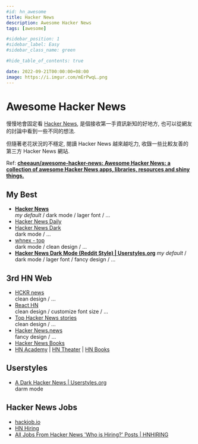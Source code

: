 ```yaml
---
#id: hn_awesome
title: Hacker News
description: Awesome Hacker News
tags: [awesome]

#sidebar_position: 1
#sidebar_label: Easy
#sidebar_class_name: green

#hide_table_of_contents: true

date: 2022-09-21T00:00:00+08:00
image: https://i.imgur.com/mErPwqL.png
---
```


Awesome Hacker News
===================

慢慢地會固定看 [Hacker News](https://news.ycombinator.com),
是個接收第一手資訊新知的好地方, 也可以從網友的討論中看到一些不同的想法.

但隨著老花狀況的不穩定, 閱讀 Hacker News 越來越吃力, 
收錄一些比較友善的第三方 Hacker News 網站.

Ref: __[cheeaun/awesome-hacker-news: Awesome Hacker News: a collection of awesome Hacker News apps, libraries, resources and shiny things.](https://github.com/cheeaun/awesome-hacker-news#web)__


My Best
-------

- __[Hacker News](https://hack.ernews.info)__  
  _my default_ / dark mode / lager font / ...
- [Hacker News Daily](http://www.daemonology.net/hn-daily/)
- [Hacker News Dark](https://hack.ernews.info)  
  dark mode / ...
- [whnex - top](https://whnex.com/)  
  dark mode / clean design / ...
- __[Hacker News Dark Mode (Reddit Style) | Userstyles.org](https://userstyles.org/styles/240891/hacker-news-dark-mode-reddit-style)__
  _my default_ / dark mode / lager font / fancy design / ...


3rd HN Web
----------
- [HCKR news](https://hckrnews.com/)  
  clean design / ...
- [React HN](http://insin.github.io/react-hn/)  
  clean design / customize font size / ...
- [Top Hacker News stories](http://besthackernews.herokuapp.com/)  
  clean design / ...
- [Hacker News.news](https://hacker-news.news/TopStory)  
  fancy design / ...
- [Hacker News Books](https://hackernewsbooks.com/)
- [HN Academy](https://yahnd.com/academy/) | 
  [HN Theater](https://yahnd.com/theater/) | 
  [HN Books](https://yahnd.com/books/)


Userstyles
----------

- [A Dark Hacker News | Userstyles.org](https://userstyles.org/styles/22794/a-dark-hacker-news)  
  darm mode


Hacker News Jobs
----------------

- [hackjob.io](https://hackjobio.herokuapp.com/#/who-is-hiring)
- [HN Hiring](http://www.hnhiring.me/)
- [All Jobs From Hacker News 'Who is Hiring?' Posts | HNHIRING](https://hnhiring.com/)
